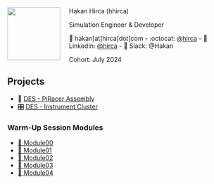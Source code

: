 <img align="left" width="120" height="120" style="margin-right: 20px;" src="https://github.com/hirca.png">
Hakan Hirca (hhirca)

Simulation Engineer & Developer

📧 hakan[at]hirca[dot]com  - :octocat: [@hirca](https://github.com/hirca) - 🔗 LinkedIn: [@hirca](https://linkedin.com/in/hirca) - 💬 Slack: @Hakan

Cohort: July 2024<br>



## Projects

- 🚗 [DES - PiRacer Assembly](https://github.com/hirca/DES-PiRacer-Assembly)
- 🎛️ [DES - Instrument Cluster](https://github.com/hirca/DES-Instrument-Cluster)

### Warm-Up Session Modules

- [📁 Module00](https://github.com/hirca/SEA-ME-warm-up/tree/hhirca/Modules/Module00)
- [📁 Module01](https://github.com/hirca/SEA-ME-warm-up/tree/hhirca/Modules/Module01)
- [📁 Module02](https://github.com/hirca/SEA-ME-warm-up/tree/hhirca/Modules/Module02)
- [📁 Module03](https://github.com/hirca/SEA-ME-warm-up/tree/hhirca/Modules/Module03)
- [📁 Module04](https://github.com/hirca/SEA-ME-warm-up/tree/hhirca/Modules/Module04)